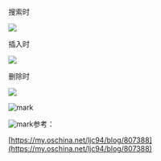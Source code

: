 

搜索时

![](http://images0.cnblogs.com/blog2015/408418/201505/151153099856214.jpg)

插入时

![](http://images0.cnblogs.com/blog2015/408418/201505/151153543146838.jpg)

删除时

![](http://images0.cnblogs.com/blog2015/408418/201505/151154511262782.jpg)

![mark](http://qnpic.sijihaiyang.top/blog/20190102/Bk2obavRuHKX.png?imageslim)

![mark](http://qnpic.sijihaiyang.top/blog/20190102/dTbO6acAbOd9.png?imageslim)参考：

[https://my.oschina.net/ljc94/blog/807388](https://my.oschina.net/ljc94/blog/807388)

